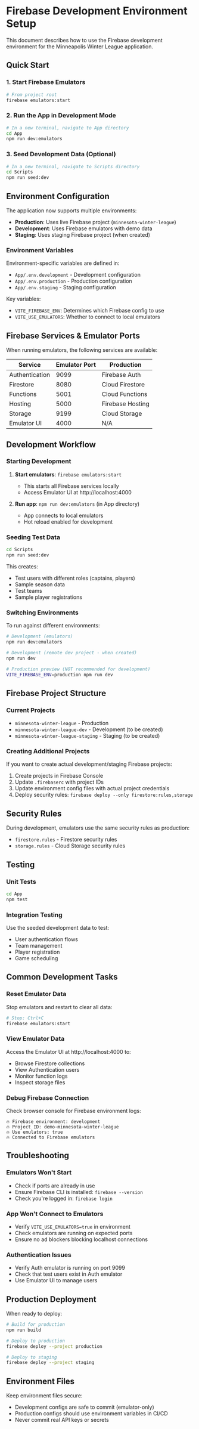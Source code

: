 # Firebase Development Environment Setup

This document describes how to use the Firebase development environment for the Minneapolis Winter League application.

## Quick Start

### 1. Start Firebase Emulators

```bash
# From project root
firebase emulators:start
```

### 2. Run the App in Development Mode

```bash
# In a new terminal, navigate to App directory
cd App
npm run dev:emulators
```

### 3. Seed Development Data (Optional)

```bash
# In a new terminal, navigate to Scripts directory
cd Scripts
npm run seed:dev
```

## Environment Configuration

The application now supports multiple environments:

- **Production**: Uses live Firebase project (`minnesota-winter-league`)
- **Development**: Uses Firebase emulators with demo data
- **Staging**: Uses staging Firebase project (when created)

### Environment Variables

Environment-specific variables are defined in:

- `App/.env.development` - Development configuration
- `App/.env.production` - Production configuration
- `App/.env.staging` - Staging configuration

Key variables:

- `VITE_FIREBASE_ENV`: Determines which Firebase config to use
- `VITE_USE_EMULATORS`: Whether to connect to local emulators

## Firebase Services & Emulator Ports

When running emulators, the following services are available:

| Service        | Emulator Port | Production       |
| -------------- | ------------- | ---------------- |
| Authentication | 9099          | Firebase Auth    |
| Firestore      | 8080          | Cloud Firestore  |
| Functions      | 5001          | Cloud Functions  |
| Hosting        | 5000          | Firebase Hosting |
| Storage        | 9199          | Cloud Storage    |
| Emulator UI    | 4000          | N/A              |

## Development Workflow

### Starting Development

1. **Start emulators**: `firebase emulators:start`

   - This starts all Firebase services locally
   - Access Emulator UI at http://localhost:4000

2. **Run app**: `npm run dev:emulators` (in App directory)
   - App connects to local emulators
   - Hot reload enabled for development

### Seeding Test Data

```bash
cd Scripts
npm run seed:dev
```

This creates:

- Test users with different roles (captains, players)
- Sample season data
- Test teams
- Sample player registrations

### Switching Environments

To run against different environments:

```bash
# Development (emulators)
npm run dev:emulators

# Development (remote dev project - when created)
npm run dev

# Production preview (NOT recommended for development)
VITE_FIREBASE_ENV=production npm run dev
```

## Firebase Project Structure

### Current Projects

- `minnesota-winter-league` - Production
- `minnesota-winter-league-dev` - Development (to be created)
- `minnesota-winter-league-staging` - Staging (to be created)

### Creating Additional Projects

If you want to create actual development/staging Firebase projects:

1. Create projects in Firebase Console
2. Update `.firebaserc` with project IDs
3. Update environment config files with actual project credentials
4. Deploy security rules: `firebase deploy --only firestore:rules,storage`

## Security Rules

During development, emulators use the same security rules as production:

- `firestore.rules` - Firestore security rules
- `storage.rules` - Cloud Storage security rules

## Testing

### Unit Tests

```bash
cd App
npm test
```

### Integration Testing

Use the seeded development data to test:

- User authentication flows
- Team management
- Player registration
- Game scheduling

## Common Development Tasks

### Reset Emulator Data

Stop emulators and restart to clear all data:

```bash
# Stop: Ctrl+C
firebase emulators:start
```

### View Emulator Data

Access the Emulator UI at http://localhost:4000 to:

- Browse Firestore collections
- View Authentication users
- Monitor function logs
- Inspect storage files

### Debug Firebase Connection

Check browser console for Firebase environment logs:

```
🔥 Firebase environment: development
🔥 Project ID: demo-minnesota-winter-league
🔥 Use emulators: true
🔥 Connected to Firebase emulators
```

## Troubleshooting

### Emulators Won't Start

- Check if ports are already in use
- Ensure Firebase CLI is installed: `firebase --version`
- Check you're logged in: `firebase login`

### App Won't Connect to Emulators

- Verify `VITE_USE_EMULATORS=true` in environment
- Check emulators are running on expected ports
- Ensure no ad blockers blocking localhost connections

### Authentication Issues

- Verify Auth emulator is running on port 9099
- Check that test users exist in Auth emulator
- Use Emulator UI to manage users

## Production Deployment

When ready to deploy:

```bash
# Build for production
npm run build

# Deploy to production
firebase deploy --project production

# Deploy to staging
firebase deploy --project staging
```

## Environment Files

Keep environment files secure:

- Development configs are safe to commit (emulator-only)
- Production configs should use environment variables in CI/CD
- Never commit real API keys or secrets
